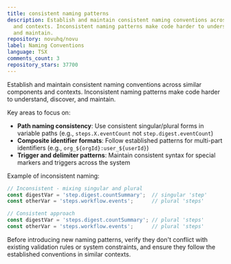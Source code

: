 ```yaml
---
title: consistent naming patterns
description: Establish and maintain consistent naming conventions across similar components
  and contexts. Inconsistent naming patterns make code harder to understand, discover,
  and maintain.
repository: novuhq/novu
label: Naming Conventions
language: TSX
comments_count: 3
repository_stars: 37700
---
```


Establish and maintain consistent naming conventions across similar components and contexts. Inconsistent naming patterns make code harder to understand, discover, and maintain.

Key areas to focus on:
- **Path naming consistency**: Use consistent singular/plural forms in variable paths (e.g., `steps.X.eventCount` not `step.digest.eventCount`)
- **Composite identifier formats**: Follow established patterns for multi-part identifiers (e.g., `org_${orgId}:user_${userId}`)
- **Trigger and delimiter patterns**: Maintain consistent syntax for special markers and triggers across the system

Example of inconsistent naming:
```typescript
// Inconsistent - mixing singular and plural
const digestVar = 'step.digest.countSummary';  // singular 'step'
const otherVar = 'steps.workflow.events';      // plural 'steps'

// Consistent approach
const digestVar = 'steps.digest.countSummary'; // plural 'steps'
const otherVar = 'steps.workflow.events';      // plural 'steps'
```

Before introducing new naming patterns, verify they don't conflict with existing validation rules or system constraints, and ensure they follow the established conventions in similar contexts.